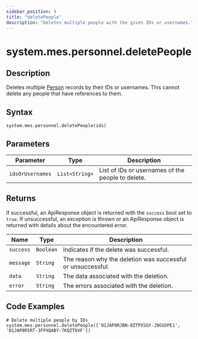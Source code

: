 ```yaml
---
sidebar_position: 9
title: "deletePeople"
description: "Deletes multiple people with the given IDs or usernames."
---
```


# system.mes.personnel.deletePeople

## Description

Deletes multiple [Person](../../data-model/personnel-model/personnel) records by their IDs or usernames.
This cannot delete any people that have references to them.

## Syntax

```
system.mes.personnel.deletePeople(ids)
```

## Parameters

| Parameter        | Type           | Description                                       |
|------------------| -------------- |---------------------------------------------------|
| `idsOrUsernames` | `List<String>` | List of IDs or usernames of the people to delete. |

## Returns

If successful, an ApiResponse object is returned with the `success` bool set to `true`. If unsuccessful, an exception is thrown or an ApiResponse object is returned with details about the encountered error.

| Name      | Type      | Description                                                 |
| --------- | --------- | ----------------------------------------------------------- |
| `success` | `Boolean` | Indicates if the delete was successful.                     |
| `message` | `String`  | The reason why the deletion was successful or unsuccessful. |
| `data`    | `String`  | The data associated with the deletion.                      |
| `error`   | `String`  | The errors associated with the deletion.                    |

## Code Examples

```
# Delete multiple people by IDs
system.mes.personnel.deletePeople(['01JAP8RJBN-8ZTPXSGY-J9GSDPE1', '01JAP8R5RT-3FPXQABY-7KQZT6VF'])
```